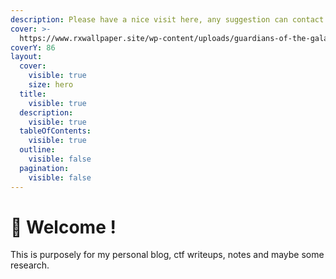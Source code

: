 ```yaml
---
description: Please have a nice visit here, any suggestion can contact me.
cover: >-
  https://www.rxwallpaper.site/wp-content/uploads/guardians-of-the-galaxy-baby-groot-live-wallpaper-wallpaper-hd-gallery-800x800.jpg
coverY: 86
layout:
  cover:
    visible: true
    size: hero
  title:
    visible: true
  description:
    visible: true
  tableOfContents:
    visible: true
  outline:
    visible: false
  pagination:
    visible: false
---
```


# 👋 Welcome !

This is purposely for my personal blog, ctf writeups, notes and maybe some research.
